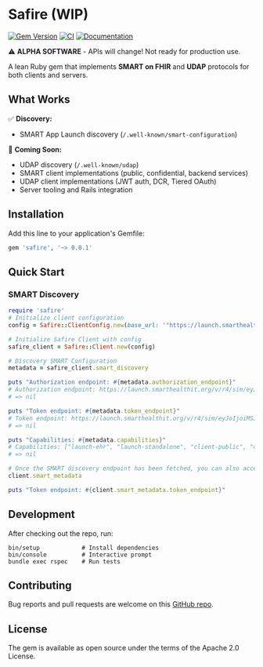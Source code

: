 # Safire (WIP)

[![Gem Version](https://badge.fury.io/rb/safire.svg)](https://badge.fury.io/rb/safire)
[![CI](https://github.com/vanessuniq/safire/workflows/CI/badge.svg)](https://github.com/vanessuniq/safire/actions)
[![Documentation](https://img.shields.io/badge/docs-yard-blue.svg)](https://vanessuniq.github.io/safire)

⚠️ **ALPHA SOFTWARE** - APIs will change! Not ready for production use.

A lean Ruby gem that implements **SMART on FHIR** and **UDAP** protocols for both clients and servers.

## What Works

✅ **Discovery:**
- SMART App Launch discovery (`/.well-known/smart-configuration`)

🚧 **Coming Soon:**
- UDAP discovery (`/.well-known/udap`)
- SMART client implementations (public, confidential, backend services)
- UDAP client implementations (JWT auth, DCR, Tiered OAuth)
- Server tooling and Rails integration

## Installation

Add this line to your application's Gemfile:

```ruby
gem 'safire', '~> 0.0.1'
```

## Quick Start

### SMART Discovery

```ruby
require 'safire'
# Initialize client configuration
config = Safire::ClientConfig.new(base_url: '"https://launch.smarthealthit.org/v/r4/sim/eyJoIjoiMSJ9/fhir')

# Initialize Safire Client with config
safire_client = Safire::Client.new(config)

# Discovery SMART Configuration
metadata = safire_client.smart_discovery

puts "Authorization endpoint: #{metadata.authorization_endpoint}"
# Authorization endpoint: https://launch.smarthealthit.org/v/r4/sim/eyJoIjoiMSJ9/auth/authorize
# => nil

puts "Token endpoint: #{metadata.token_endpoint}"
# Token endpoint: https://launch.smarthealthit.org/v/r4/sim/eyJoIjoiMSJ9/auth/token
# => nil

puts "Capabilities: #{metadata.capabilities}"
# Capabilities: ["launch-ehr", "launch-standalone", "client-public", "client-confidential-symmetric", "client-confidential-asymmetric", "sso-openid-connect", "context-passthrough-banner", "context-passthrough-style", "context-ehr-patient", "context-ehr-encounter", "context-standalone-patient", "context-standalone-encounter", "permission-offline", "permission-patient", "permission-user", "permission-v1", "permission-v2", "authorize-post"]
# => nil

# Once the SMART discovery endpoint has been fetched, you can also access the SMART metadata as follow:
client.smart_metadata

puts "Token endpoint: #{client.smart_metadata.token_endpoint}"
```

## Development

After checking out the repo, run:

```
bin/setup            # Install dependencies
bin/console          # Interactive prompt
bundle exec rspec    # Run tests
```

## Contributing

Bug reports and pull requests are welcome on this [GitHub repo](https://github.com/vanessuniq/safire).

## License

The gem is available as open source under the terms of the Apache 2.0 License.
